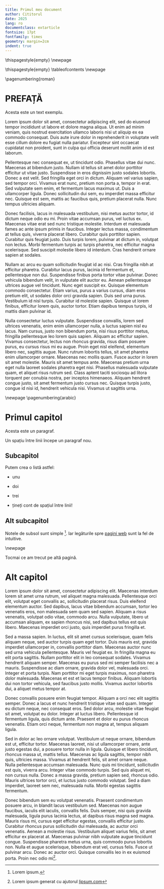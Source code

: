 ```yaml
---
title: Primul meu document
author: Cititorul
date: 2025
lang: ro
documentclass: extarticle
fontsize: 17pt
fontfamily: times
geometry: margin=2cm
indent: true
---
```


\thispagestyle{empty}
\newpage

\thispagestyle{empty}
\tableofcontents
\newpage

\pagenumbering{roman}

# PREFAȚĂ

Acesta este un text exemplu.

Lorem ipsum dolor sit amet, consectetur adipiscing elit, sed do eiusmod tempor incididunt ut labore et dolore magna aliqua. Ut enim ad minim veniam, quis nostrud exercitation ullamco laboris nisi ut aliquip ex ea commodo consequat. Duis aute irure dolor in reprehenderit in voluptate velit esse cillum dolore eu fugiat nulla pariatur. Excepteur sint occaecat cupidatat non proident, sunt in culpa qui officia deserunt mollit anim id est laborum.

 Pellentesque nec consequat ex, ut tincidunt odio. Phasellus vitae dui nunc. Maecenas at bibendum justo. Nullam id tellus sit amet dolor porttitor efficitur ut vitae justo. Suspendisse in eros dignissim justo sodales lobortis. Donec a est velit. Sed fringilla eget orci in dictum. Aliquam vel varius sapien, sed tempor orci. Vivamus erat nunc, pretium non porta a, tempor in erat. Sed vulputate sem enim, et fermentum lacus maximus ut. Duis a ullamcorper ligula. Donec sollicitudin dui sem, eu imperdiet massa efficitur nec. Quisque est sem, mattis ac faucibus quis, pretium placerat nulla. Nunc tempus ultricies aliquam.

Donec facilisis, lacus in malesuada vestibulum, nisi metus auctor tortor, id dictum neque odio eu mi. Proin vitae accumsan purus, vel luctus ex. Maecenas vitae erat sed nunc tristique molestie. Interdum et malesuada fames ac ante ipsum primis in faucibus. Integer lectus massa, condimentum at tellus quis, viverra placerat libero. Curabitur quis porttitor sapien. Curabitur quis feugiat justo. Duis turpis lorem, pulvinar at dictum in, volutpat non lectus. Morbi fermentum turpis ac turpis pharetra, nec efficitur magna scelerisque. Sed suscipit molestie libero id interdum. Cras hendrerit ornare sapien at sodales.

Nullam ac arcu eu quam sollicitudin feugiat id ac nisi. Cras fringilla nibh at efficitur pharetra. Curabitur lacus purus, lacinia id fermentum et, pellentesque non dui. Suspendisse finibus porta tortor vitae pulvinar. Donec vehicula bibendum velit, in vulputate elit auctor eu. Aenean pellentesque ultrices augue vel tincidunt. Nunc eget suscipit ex. Quisque elementum commodo consectetur. Etiam varius, purus a varius cursus, diam eros pretium elit, ut sodales dolor orci gravida sapien. Duis sed urna purus. Vestibulum id nisl turpis. Curabitur id molestie sapien. Quisque ut lorem finibus, efficitur lorem quis, auctor tortor. Etiam dapibus tempus turpis, id mattis diam pulvinar id.

Nulla consectetur luctus vulputate. Suspendisse convallis, lorem sed ultrices venenatis, enim enim ullamcorper nulla, a luctus sapien nisl eu lacus. Nam cursus, justo non bibendum porta, nisi risus porttitor metus, fringilla pellentesque leo lorem quis sapien. Aliquam ac efficitur sapien. Vivamus consectetur, lectus non rhoncus gravida, risus diam posuere purus, eu cursus risus mi eu augue. Proin eget nisl eleifend, elementum libero nec, sagittis augue. Nunc rutrum lobortis tellus, sit amet pharetra enim ullamcorper ornare. Maecenas nec mollis quam. Fusce auctor in lorem sit amet molestie. Mauris sit amet tempus ante. Maecenas pretium urna eget nulla laoreet sodales pharetra eget nisi. Phasellus malesuada vulputate quam, et aliquet risus rutrum sed. Class aptent taciti sociosqu ad litora torquent per conubia nostra, per inceptos himenaeos. Aliquam hendrerit congue justo, sit amet fermentum justo cursus nec. Quisque turpis justo, congue id nisi id, hendrerit vehicula nisi. Vivamus ut sagittis urna. 

\newpage
\pagenumbering{arabic}

# Primul capitol

Acesta este un paragraf.

Un spațiu între linii începe un paragraf nou.

## Subcapitol

Putem crea o listă astfel:

* unu

* doi

* trei

* țineți cont de spațiul între linii!

## Alt subcapitol

Notele de subsol sunt simple [^simple]. Iar legăturile spre [pagini web](https://negoitescu.codeberg.page) sunt la fel de intuitive.

[^simple]: Lorem ipsum. 

\newpage

Tocmai ce am trecut pe altă pagină.

# Alt capitol

Lorem ipsum dolor sit amet, consectetur adipiscing elit. Maecenas interdum lorem sit amet urna rutrum, vel aliquet magna malesuada. Pellentesque orci elit, volutpat eget convallis ac, sollicitudin placerat risus. Duis eleifend elementum auctor. Sed dapibus, lacus vitae bibendum accumsan, tortor leo venenatis eros, non malesuada sem quam sed sapien. Aliquam a risus venenatis, volutpat odio vitae, commodo arcu. Nulla vulputate, libero ut accumsan aliquam, ex sapien rhoncus nisi, sed dapibus tellus est quis libero. Maecenas imperdiet orci justo, quis imperdiet purus fringilla et.

Sed a massa sapien. In luctus, elit sit amet cursus scelerisque, quam felis aliquam neque, sed auctor turpis quam eget tortor. Duis mauris est, gravida imperdiet ullamcorper in, convallis porttitor diam. Maecenas auctor nunc sed urna vehicula pellentesque. Mauris vel feugiat ex. In fringilla magna eu elit porta sagittis. Nullam porttitor elit in leo consequat sodales. Vivamus hendrerit aliquam semper. Maecenas eu purus sed mi semper facilisis nec a mauris. Suspendisse ac diam ornare, gravida dolor vel, malesuada orci. Integer et porta turpis. Nam porttitor mi eget turpis maximus, non pharetra dolor malesuada. Maecenas et est et lacus tempor finibus. Aliquam lobortis dui non tortor vehicula, sed faucibus justo mollis. Vivamus auctor lobortis dui, a aliquet metus tempor at.

Donec convallis posuere enim feugiat tempor. Aliquam a orci nec elit sagittis semper. Donec a lacus et nunc hendrerit tristique vitae sed quam. Integer eu dictum neque, nec consequat eros. Sed dolor arcu, molestie vitae feugiat sit amet, volutpat eu dolor. Integer at luctus libero. Pellentesque id fermentum ligula, quis dictum ante. Praesent et dolor eu purus rhoncus venenatis. Etiam orci neque, fermentum non magna at, tempus aliquam ligula.

Sed in dolor ac leo ornare volutpat. Vestibulum ut neque ornare, bibendum est ut, efficitur tortor. Maecenas laoreet, nisi ut ullamcorper ornare, ante justo egestas dui, a posuere tortor nulla in ligula. Quisque et libero tincidunt, rhoncus massa ut, mattis tellus. Maecenas ac ligula sagittis, tempor nibh quis, ultricies massa. Vivamus at hendrerit felis, sit amet ornare neque. Nulla pellentesque accumsan malesuada. Nunc quis mi tincidunt, sollicitudin est quis, viverra arcu. Integer vitae commodo turpis. Sed quis aliquet mi, non cursus nulla. Donec a massa gravida, pretium sapien sed, rhoncus odio. Mauris ultrices tortor orci, et luctus justo commodo volutpat. Sed a diam imperdiet, laoreet sem nec, malesuada nulla. Morbi egestas sagittis fermentum.

Donec bibendum sem eu volutpat venenatis. Praesent condimentum posuere arcu, in blandit lacus vestibulum sed. Maecenas non augue faucibus, iaculis elit iaculis, convallis felis. Duis semper, nisi quis gravida malesuada, ligula purus lacinia lectus, at dapibus risus magna sed magna. Mauris risus mi, cursus eget efficitur egestas, convallis efficitur justo. Curabitur rhoncus purus sollicitudin dui malesuada, ac auctor orci venenatis. Aenean a molestie risus. Vestibulum aliquet varius felis, sit amet efficitur ex placerat at. Maecenas pulvinar nibh vulputate augue tincidunt congue. Suspendisse pharetra metus urna, quis commodo purus lobortis non. Nulla et augue scelerisque, bibendum erat vel, cursus felis. Fusce ut pulvinar arcu. Donec ac auctor orci. Quisque convallis leo in ex euismod porta. Proin nec odio mi[^lorem].

[^lorem]: Lorem ipsum generat cu ajutorul [lipsum.com](https://www.lipsum.com/)
